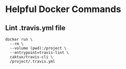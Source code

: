# Helpful Docker Commands

## Lint .travis.yml file

```fish
docker run \
  --rm \
  --volume (pwd):/project \
  --entrypoint=travis-lint \
  caktux/travis-cli \
  /project/.travis.yml
```
